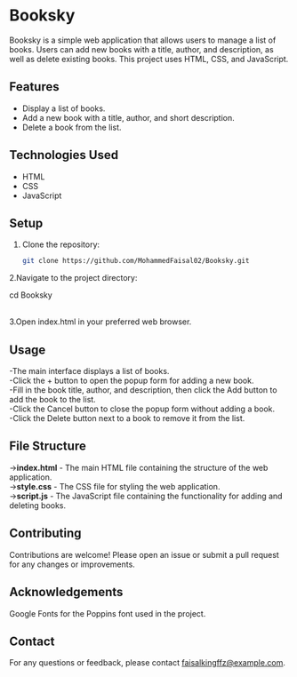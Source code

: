 # Booksky

Booksky is a simple web application that allows users to manage a list of books. Users can add new books with a title, author, and description, as well as delete existing books. This project uses HTML, CSS, and JavaScript.

## Features

- Display a list of books.
- Add a new book with a title, author, and short description.
- Delete a book from the list.

## Technologies Used

- HTML
- CSS
- JavaScript

## Setup

1. Clone the repository:

   ```bash
   git clone https://github.com/MohammedFaisal02/Booksky.git

2.Navigate to the project directory:<br>
  
  cd Booksky

<br>
3.Open index.html in your preferred web browser.<br>

## Usage
-The main interface displays a list of books.<br>
-Click the + button to open the popup form for adding a new book.<br>
-Fill in the book title, author, and description, then click the Add button to add the book to the list.<br>
-Click the Cancel button to close the popup form without adding a book.<br>
-Click the Delete button next to a book to remove it from the list.<br>


## File Structure
-><b>index.html</b> - The main HTML file containing the structure of the web application.<br>
-><b>style.css</b> - The CSS file for styling the web application.<br>
-><b>script.js</b> - The JavaScript file containing the functionality for adding and deleting books.<br>


## Contributing
Contributions are welcome! Please open an issue or submit a pull request for any changes or improvements.

## Acknowledgements
Google Fonts for the Poppins font used in the project.
## Contact
For any questions or feedback, please contact faisalkingffz@example.com.
